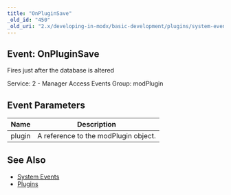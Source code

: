 ```yaml
---
title: "OnPluginSave"
_old_id: "450"
_old_uri: "2.x/developing-in-modx/basic-development/plugins/system-events/onpluginsave"
---
```


## Event: OnPluginSave

Fires just after the database is altered

Service: 2 - Manager Access Events
Group: modPlugin

## Event Parameters

| Name   | Description                          |
| ------ | ------------------------------------ |
| plugin | A reference to the modPlugin object. |

## See Also

-   [System Events](extending-modx/plugins/system-events "System Events")
-   [Plugins](extending-modx/plugins "Plugins")
